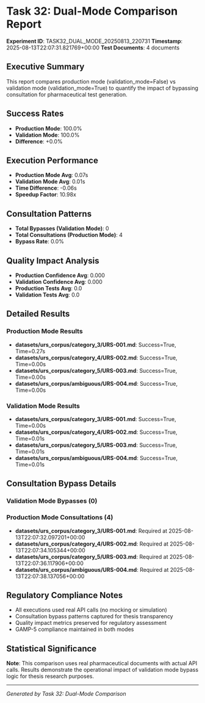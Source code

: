 
# Task 32: Dual-Mode Comparison Report

**Experiment ID**: TASK32_DUAL_MODE_20250813_220731
**Timestamp**: 2025-08-13T22:07:31.821769+00:00
**Test Documents**: 4 documents

## Executive Summary

This report compares production mode (validation_mode=False) vs validation mode (validation_mode=True) 
to quantify the impact of bypassing consultation for pharmaceutical test generation.

## Success Rates
- **Production Mode**: 100.0%
- **Validation Mode**: 100.0% 
- **Difference**: +0.0%

## Execution Performance
- **Production Mode Avg**: 0.07s
- **Validation Mode Avg**: 0.01s
- **Time Difference**: -0.06s
- **Speedup Factor**: 10.98x

## Consultation Patterns
- **Total Bypasses (Validation Mode)**: 0
- **Total Consultations (Production Mode)**: 4
- **Bypass Rate**: 0.0%

## Quality Impact Analysis
- **Production Confidence Avg**: 0.000
- **Validation Confidence Avg**: 0.000
- **Production Tests Avg**: 0.0
- **Validation Tests Avg**: 0.0

## Detailed Results

### Production Mode Results
- **datasets/urs_corpus/category_3/URS-001.md**: Success=True, Time=0.27s
- **datasets/urs_corpus/category_4/URS-002.md**: Success=True, Time=0.00s
- **datasets/urs_corpus/category_5/URS-003.md**: Success=True, Time=0.00s
- **datasets/urs_corpus/ambiguous/URS-004.md**: Success=True, Time=0.00s

### Validation Mode Results
- **datasets/urs_corpus/category_3/URS-001.md**: Success=True, Time=0.00s
- **datasets/urs_corpus/category_4/URS-002.md**: Success=True, Time=0.01s
- **datasets/urs_corpus/category_5/URS-003.md**: Success=True, Time=0.01s
- **datasets/urs_corpus/ambiguous/URS-004.md**: Success=True, Time=0.01s

## Consultation Bypass Details

### Validation Mode Bypasses (0)

### Production Mode Consultations (4)
- **datasets/urs_corpus/category_3/URS-001.md**: Required at 2025-08-13T22:07:32.097201+00:00
- **datasets/urs_corpus/category_4/URS-002.md**: Required at 2025-08-13T22:07:34.105344+00:00
- **datasets/urs_corpus/category_5/URS-003.md**: Required at 2025-08-13T22:07:36.117906+00:00
- **datasets/urs_corpus/ambiguous/URS-004.md**: Required at 2025-08-13T22:07:38.137056+00:00

## Regulatory Compliance Notes

- All executions used real API calls (no mocking or simulation)
- Consultation bypass patterns captured for thesis transparency
- Quality impact metrics preserved for regulatory assessment
- GAMP-5 compliance maintained in both modes

## Statistical Significance

**Note**: This comparison uses real pharmaceutical documents with actual API calls.
Results demonstrate the operational impact of validation mode bypass logic
for thesis research purposes.

---
*Generated by Task 32: Dual-Mode Comparison*
